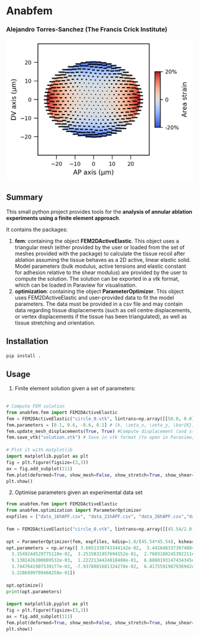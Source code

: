 # Anabfem
### Alejandro Torres-Sanchez (The Francis Crick Institute)

![ScreenShot](doc/example.png?raw=true)

## Summary
This small python project provides tools for the **analysis of annular ablation experiments using a finite element approach**.

It contains the packages:

1. **fem**: containing the object **FEM2DActiveElastic**. This object uses a triangular mesh (either provided by the user or loaded from the set of
meshes provided with the package) to calculate the tissue recoil after ablation assuming the tissue behaves as a 2D 
active, linear elastic solid. Model parameters (bulk modulus, active tensions and elastic constant for adhesion relative
 to the shear modulus) are provided by the user to compute the solution. The solution can be exported in a vtk format, 
 which can be loaded in Paraview for visualisation.
1. **optimization**: containing the object **ParameterOptimizer**. This object uses FEM2DActiveElastic and user-provided data to fit the model parameters. The
data must be provided in a csv file and may contain data regarding tissue displacements (such as cell centre 
displacements, or vertex displacements if the tissue has been triangulated), as well as tissue stretching and 
orientation. 

## Installation

```bash
pip install .
```

## Usage

1. Finite element solution given a set of parameters:
```python

# Compute FEM solution
from anabfem.fem import FEM2DActiveElastic
fem = FEM2DActiveElastic("circle_0.vtk", lintrans=np.array([[50.0, 0.0],[0.0, 50.0]]))
fem.parameters = [0.1, 0.6, -0.6, 0.1] # [k, \zeta_x, \zeta_y, \bar{K}]/K
fem.update_mesh_displacements(True, True) #Compute displacement (and stretch and shear)
fem.save_vtk("solution.vtk") # Save in vtk format (to open in Paraview, for instance)

# Plot it with matplotlib
import matplotlib.pyplot as plt
fig = plt.figure(figsize=(3,3))
ax = fig.add_subplot(111)
fem.plot(deformed=True, show_mesh=False, show_stretch=True, show_shear=True)
plt.show()

```
2. Optimise parameters given an experimental data set
```python
from anabfem.fem import FEM2DActiveElastic
from anabfem.optimization import ParameterOptimizer
expfiles = ["data_16hAPF.csv", "data_21hAPF.csv", "data_26hAPF.csv","data_31hAPF.csv"]

fem = FEM2DActiveElastic("circle_0.vtk", lintrans=np.array([[45.54/2.0, 0.0],[0.0, 45.54/2.0]]))

opt = ParameterOptimizer(fem, expfiles, kdisp=1.0/(45.54*45.54), kshear=1.0, kstretch=1.0)
opt.parameters = np.array([ 3.6651338743344142e-02,  3.4416483373974804e-01,  3.9598881253401425e-01,
  3.1549244529775110e-02,  3.2515831957694152e-01,  2.7603108245392211e-01,
  9.1302426300089532e-03,  1.2222134424818480e-01,  6.8860193147434345e-01,
  3.7447641907539177e-03, -7.9378001681324278e-02,  6.4175591987936942e-01,
  3.2286999799468258e-01])

opt.optimize()
print(opt.parameters)

import matplotlib.pyplot as plt
fig = plt.figure(figsize=(3,3))
ax = fig.add_subplot(111)
fem.plot(deformed=True, show_mesh=False, show_stretch=True, show_shear=True)
plt.show()
```


